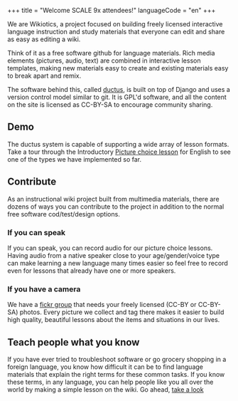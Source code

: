 +++
title = "Welcome SCALE 9x attendees!"
languageCode = "en"
+++

We are Wikiotics, a project focused on building freely licensed
interactive language instruction and study materials that everyone can
edit and share as easy as editing a wiki.

Think of it as a free software github for language materials. Rich media
elements (pictures, audio, text) are combined in interactive lesson
templates, making new materials easy to create and existing materials
easy to break apart and remix.

The software behind this, called [ductus](http://ductus.us), is built on
top of Django and uses a version control model similar to git. It is
GPL'd software, and all the content on the site is licensed as CC-BY-SA
to encourage community sharing.

## Demo

The ductus system is capable of supporting a wide array of lesson
formats. Take a tour through the Introductory [Picture choice
lesson](/en/Introduction) for English to see one of the types we have
implemented so far.

## Contribute

As an instructional wiki project built from multimedia materials, there
are dozens of ways you can contribute to the project in addition to the
normal free software cod/test/design options.

### If you can speak

If you can speak, you can record audio for our picture choice lessons.
Having audio from a native speaker close to your age/gender/voice type
can make learning a new language many times easier so feel free to
record even for lessons that already have one or more speakers.

### If you have a camera

We have a [fickr group](http://www.flickr.com/groups/wikiotics/) that
needs your freely licensed (CC-BY or CC-BY-SA) photos. Every picture we
collect and tag there makes it easier to build high quality, beautiful
lessons about the items and situations in our lives.

## Teach people what you know

If you have ever tried to troubleshoot software or go grocery shopping
in a foreign language, you know how difficult it can be to find language
materials that explain the right terms for these common tasks. If you
know these terms, in any language, you can help people like you all over
the world by making a simple lesson on the wiki. Go ahead, [take a
look](/en/Make_a_lesson)
